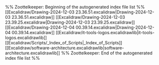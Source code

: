 %% Zoottelkeeper: Beginning of the autogenerated index file list  %%
 [[Excalidraw/Drawing-2024-12-03 23.36.51.excalidraw|Drawing-2024-12-03 23.36.51.excalidraw]]
 [[Excalidraw/Drawing-2024-12-03 23.39.25.excalidraw|Drawing-2024-12-03 23.39.25.excalidraw]]
 [[Excalidraw/Drawing-2024-12-04 00.39.14.excalidraw|Drawing-2024-12-04 00.39.14.excalidraw]]
 [[Excalidraw/it-tools-logos.excalidrawlib|it-tools-logos.excalidrawlib]]
 [[Excalidraw/Scripts/_Index_of_Scripts|_Index_of_Scripts]]
 [[Excalidraw/software-architecture.excalidrawlib|software-architecture.excalidrawlib]]
%% Zoottelkeeper: End of the autogenerated index file list  %%
